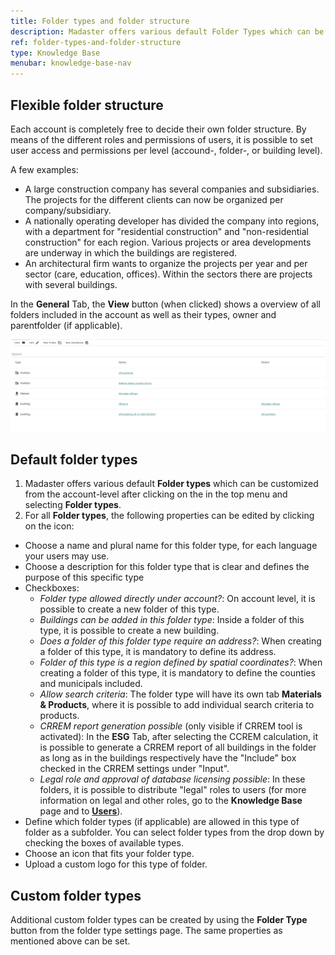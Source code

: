 ```yaml
---
title: Folder types and folder structure
description: Madaster offers various default Folder Types which can be customized
ref: folder-types-and-folder-structure
type: Knowledge Base
menubar: knowledge-base-nav
---
```


## Flexible folder structure

Each account is completely free to decide their own folder structure. By means of the different roles and permissions of users, it is possible to set user access and permissions per level (accound-, folder-, or building level).

A few examples:
- A large construction company has several companies and subsidiaries. The projects for the different clients can now be organized per company/subsidiary.
- A nationally operating developer has divided the company into regions, with a department for "residential construction" and "non-residential construction" for each region. Various projects or area developments are underway in which the buildings are registered.
- An architectural firm wants to organize the projects per year and per sector (care, education, offices). Within the sectors there are projects with several buildings.

In the **General** Tab, the **View** <iconify-icon inline icon='mdi-format-list-bulleted-square'/> button (when clicked) shows a overview of all folders included in the account as well as their types, owner and parentfolder (if applicable).

![Listview-folders](../../../assets/images/platform/account-general-listview.png)

## Default folder types 

1. Madaster offers various default **Folder types** which can be customized from the account-level after clicking on the <iconify-icon inline icon='mdi-dots-vertical'/> in the top menu and selecting **Folder types**.
2. For all **Folder types**, the following properties can be edited by clicking on the <iconify-icon inline icon='mdi-pencil-outline'/> icon:
* Choose a name and plural name for this folder type, for each language your users may use. 
* Choose a description for this folder type that is clear and defines the purpose of this specific type
* Checkboxes:
  - *Folder type allowed directly under account?*: On account level, it is possible to create a new folder of this type. 
  - *Buildings can be added in this folder type*: Inside a folder of this type, it is possible to create a new building.
  - *Does a folder of this folder type require an address?*: When creating a folder of this type, it is mandatory to define its address.
  - *Folder of this type is a region defined by spatial coordinates?*: When creating a folder of this type, it is mandatory to define the counties and municipals included.
  - *Allow search criteria*: The folder type will have its own tab **Materials & Products**, where it is possible to add individual search criteria to products.
  - *CRREM report generation possible* (only visible if CRREM tool is activated): In the **ESG** Tab, after selecting the CCREM calculation, it is possible to generate a CRREM report of all buildings in the folder as long as in the buildings respectively have the "Include" box checked in the CRREM settings under "Input".
  - *Legal role and approval of database licensing possible*: In these folders, it is possible to distribute "legal" roles to users (for more information on legal and other roles, go to the **Knowledge Base** page and to **[Users](./users.md)**).
* Define which folder types (if applicable) are allowed in this type of folder as a subfolder. You can select folder types from the drop down by checking the boxes of available types. 
* Choose an icon that fits your folder type.
* Upload a custom logo for this type of folder. 

## Custom folder types

Additional custom folder types can be created by using the **Folder Type** <iconify-icon inline icon='mdi-plus-circle-outline'/> button from the folder type settings page. The same properties as mentioned above can be set. 
